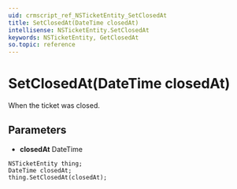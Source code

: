 ```yaml
---
uid: crmscript_ref_NSTicketEntity_SetClosedAt
title: SetClosedAt(DateTime closedAt)
intellisense: NSTicketEntity.SetClosedAt
keywords: NSTicketEntity, GetClosedAt
so.topic: reference
---
```


# SetClosedAt(DateTime closedAt)

When the ticket was closed.

## Parameters

* **closedAt** DateTime

```crmscript
NSTicketEntity thing;
DateTime closedAt;
thing.SetClosedAt(closedAt);
```

